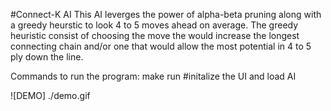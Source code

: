 #Connect-K AI
This AI leverges the power of alpha-beta pruning along with a greedy heurstic to look 4 to 5 moves ahead on average.
The greedy heuristic consist of choosing the move the would increase the longest connecting chain and/or one that would allow the most potential in 4 to 5 ply down the line.

Commands to run the program:
make run #initalize the UI and load AI


![DEMO] ./demo.gif